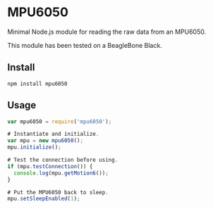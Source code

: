# MPU6050

Minimal Node.js module for reading the raw data from an MPU6050.

This module has been tested on a BeagleBone Black.

## Install

```
npm install mpu6050
```

## Usage

```javascript
var mpu6050 = require('mpu6050');

# Instantiate and initialize.
var mpu = new mpu6050();
mpu.initialize();

# Test the connection before using.
if (mpu.testConnection()) {
  console.log(mpu.getMotion6());
}

# Put the MPU6050 back to sleep.
mpu.setSleepEnabled(1);
```

